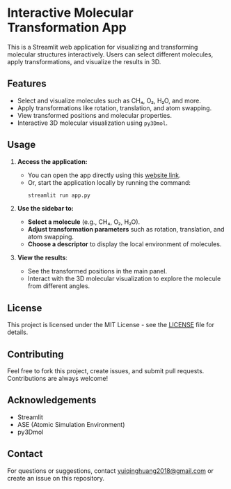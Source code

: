 # Interactive Molecular Transformation App

This is a Streamlit web application for visualizing and transforming molecular structures interactively. Users can select different molecules, apply transformations, and visualize the results in 3D.

## Features
- Select and visualize molecules such as CH₄, O₂, H₂O, and more.
- Apply transformations like rotation, translation, and atom swapping.
- View transformed positions and molecular properties.
- Interactive 3D molecular visualization using `py3Dmol`.

## Usage

1. **Access the application:**
   - You can open the app directly using this [website link](https://interactivemolecules-9jdne3eohsikroemn7mtlx.streamlit.app/).
   - Or, start the application locally by running the command:
     ```bash
     streamlit run app.py
     ```
2. **Use the sidebar to:**
   - **Select a molecule** (e.g., CH₄, O₂, H₂O).
   - **Adjust transformation parameters** such as rotation, translation, and atom swapping.
   - **Choose a descriptor** to display the local environment of molecules.

3. **View the results**:
   - See the transformed positions in the main panel.
   - Interact with the 3D molecular visualization to explore the molecule from different angles.
## License

This project is licensed under the MIT License - see the [LICENSE](LICENSE) file for details.

## Contributing

Feel free to fork this project, create issues, and submit pull requests. Contributions are always welcome!

## Acknowledgements

- Streamlit
- ASE (Atomic Simulation Environment)
- py3Dmol
## Contact
For questions or suggestions, contact yuiqinghuang2018@gmail.com or create an issue on this repository.


